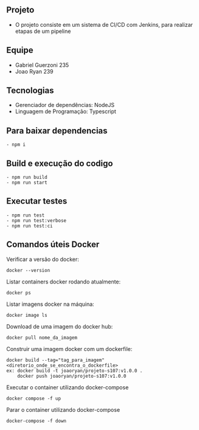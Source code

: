  ## Projeto
- O projeto consiste em um sistema de CI/CD com Jenkins, para realizar etapas de um pipeline 
 
## Equipe
- Gabriel Guerzoni 235
- Joao Ryan 239

## Tecnologias
- Gerenciador de dependências: NodeJS
- Linguagem de Programação: Typescript

## Para baixar dependencias
```
- npm i
```

## Build e execução do codigo
```
- npm run build
- npm run start
```

## Executar testes
```
- npm run test
- npm run test:verbose
- npm run test:ci
```

## Comandos úteis Docker

Verificar a versão do docker:

```
docker --version
```

Listar containers docker rodando atualmente:

```
docker ps
```

Listar imagens docker na máquina:

```
docker image ls
```

Download de uma imagem do docker hub:

```
docker pull nome_da_imagem
```

Construir uma imagem docker com um dockerfile:

```
docker build --tag="tag_para_imagem" <diretorio_onde_se_encontra_o_dockerfile>
ex: docker build -t joaoryan/projeto-s107:v1.0.0 .
    docker push joaoryan/projeto-s107:v1.0.0
```

Executar o container utilizando docker-compose

```
docker compose -f up
```

Parar o container utilizando docker-compose

```
docker-compose -f down
```